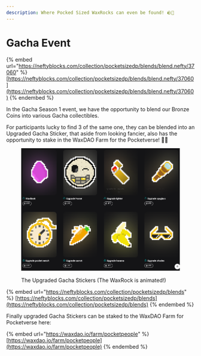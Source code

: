 ```yaml
---
description: Where Pocked Sized WaxRocks can even be found! 🪨👀
---
```


# Gacha Event

{% embed url="https://neftyblocks.com/collection/pocketsizedp/blends/blend.nefty/37060" %}
[https://neftyblocks.com/collection/pocketsizedp/blends/blend.nefty/37060](https://neftyblocks.com/collection/pocketsizedp/blends/blend.nefty/37060)
{% endembed %}

In the Gacha Season 1 event, we have the opportunity to blend our Bronze Coins into various Gacha collectibles.&#x20;

For participants lucky to find 3 of the same one, they can be blended into an Upgraded Gacha Sticker, that aside from looking fancier, also has the opportunity to stake in the WaxDAO Farm for the Pocketverse! 👀🥳

<figure><img src="../../../.gitbook/assets/image (179).png" alt=""><figcaption><p>The Upgraded Gacha Stickers (The WaxRock is animated!)</p></figcaption></figure>

{% embed url="https://neftyblocks.com/collection/pocketsizedp/blends" %}
[https://neftyblocks.com/collection/pocketsizedp/blends](https://neftyblocks.com/collection/pocketsizedp/blends)
{% endembed %}

Finally upgraded Gacha Stickers can be staked to the WaxDAO Farm for Pocketverse here:

{% embed url="https://waxdao.io/farm/pocketpeople" %}
[https://waxdao.io/farm/pocketpeople](https://waxdao.io/farm/pocketpeople)
{% endembed %}
